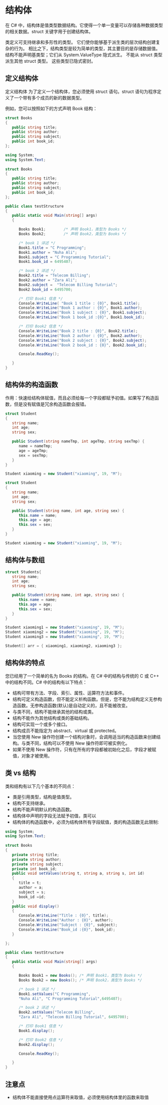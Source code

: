 # 结构体
在 C# 中，结构体是值类型数据结构。它使得一个单一变量可以存储各种数据类型的相关数据。struct 关键字用于创建结构体。

类定义可支持继承和多形性的类型。 它们使你能够基于派生类的层次结构创建复杂的行为。 相比之下，结构类型是较为简单的类型，其主要目的是存储数据值。 结构不能声明基类型；它们从 System.ValueType 隐式派生。 不能从 struct 类型派生其他 struct 类型。 这些类型已隐式密封。

## 定义结构体

定义结构体
为了定义一个结构体，您必须使用 struct 语句。struct 语句为程序定义了一个带有多个成员的新的数据类型。

例如，您可以按照如下的方式声明 Book 结构：

```csharp
struct Books
{
   public string title;
   public string author;
   public string subject;
   public int book_id;
};  
```

```csharp
using System;
using System.Text;
     
struct Books
{
   public string title;
   public string author;
   public string subject;
   public int book_id;
};  

public class testStructure
{
   public static void Main(string[] args)
   {

      Books Book1;        /* 声明 Book1，类型为 Books */
      Books Book2;        /* 声明 Book2，类型为 Books */

      /* book 1 详述 */
      Book1.title = "C Programming";
      Book1.author = "Nuha Ali";
      Book1.subject = "C Programming Tutorial";
      Book1.book_id = 6495407;

      /* book 2 详述 */
      Book2.title = "Telecom Billing";
      Book2.author = "Zara Ali";
      Book2.subject =  "Telecom Billing Tutorial";
      Book2.book_id = 6495700;

      /* 打印 Book1 信息 */
      Console.WriteLine( "Book 1 title : {0}", Book1.title);
      Console.WriteLine("Book 1 author : {0}", Book1.author);
      Console.WriteLine("Book 1 subject : {0}", Book1.subject);
      Console.WriteLine("Book 1 book_id :{0}", Book1.book_id);

      /* 打印 Book2 信息 */
      Console.WriteLine("Book 2 title : {0}", Book2.title);
      Console.WriteLine("Book 2 author : {0}", Book2.author);
      Console.WriteLine("Book 2 subject : {0}", Book2.subject);
      Console.WriteLine("Book 2 book_id : {0}", Book2.book_id);      

      Console.ReadKey();

   }
}
```

## 结构体的构造函数

作用：快速给结构体赋值，而且必须给每一个字段都赋予初值。如果写了构造函数，但是没有赋值是冗余构造函数会报错。

```csharp
struct Student
{
   string name;
   int age;
   string sex;

   public Student(string nameTmp, int ageTmp, string sexTmp) {
      name = nameTmp;
      age = ageTmp;
      sex = sexTmp;
   }
}

Student xiaoming = new Student("xiaoming", 19, "M");
```

```csharp
struct Student
{
   string name;
   int age;
   string sex;

   public Student(string name, int age, string sex) {
      this.name = name;
      this.age = age;
      this.sex = sex;
   }
}

Student xiaoming = new Student("xiaoming", 19, "M");
```

## 结构体与数组

```csharp
struct Students{
   string name;
   int age;
   string sex;

   public Student(string name, int age, string sex) {
      this.name = name;
      this.age = age;
      this.sex = sex;
   }
}

Student xiaoming1 = new Student("xiaoming", 19, "M");
Student xiaoming2 = new Student("xiaoming", 19, "M");
Student xiaoming3 = new Student("xiaoming", 19, "M");

Student[] arr = { xiaoming1, xiaoming2, xiaoming3 };
```

## 结构体的特点

您已经用了一个简单的名为 Books 的结构。在 C# 中的结构与传统的 C 或 C++ 中的结构不同。C# 中的结构有以下特点：

- 结构可带有方法、字段、索引、属性、运算符方法和事件。
- 结构可定义构造函数，但不能定义析构函数。但是，您不能为结构定义无参构造函数。无参构造函数(默认)是自动定义的，且不能被改变。
- 与类不同，结构不能继承其他的结构或类。
- 结构不能作为其他结构或类的基础结构。
- 结构可实现一个或多个接口。
- 结构成员不能指定为 abstract、virtual 或 protected。
- 当您使用 New 操作符创建一个结构对象时，会调用适当的构造函数来创建结构。与类不同，结构可以不使用 New 操作符即可被实例化。
- 如果不使用 New 操作符，只有在所有的字段都被初始化之后，字段才被赋值，对象才被使用。

## 类 vs 结构
类和结构有以下几个基本的不同点：

- 类是引用类型，结构是值类型。
- 结构不支持继承。
- 结构不能声明默认的构造函数。
- 结构体中声明的字段无法赋予初值，类可以
- 结构体的构造函数中，必须为结构体所有字段赋值，类的构造函数无此限制:

```csharp
using System;
using System.Text;
     
struct Books
{
   private string title;
   private string author;
   private string subject;
   private int book_id;
   public void setValues(string t, string a, string s, int id)
   {
      title = t;
      author = a;
      subject = s;
      book_id =id;
   }
   public void display()
   {
      Console.WriteLine("Title : {0}", title);
      Console.WriteLine("Author : {0}", author);
      Console.WriteLine("Subject : {0}", subject);
      Console.WriteLine("Book_id :{0}", book_id);
   }

};  

public class testStructure
{
   public static void Main(string[] args)
   {

      Books Book1 = new Books(); /* 声明 Book1，类型为 Books */
      Books Book2 = new Books(); /* 声明 Book2，类型为 Books */

      /* book 1 详述 */
      Book1.setValues("C Programming",
      "Nuha Ali", "C Programming Tutorial",6495407);

      /* book 2 详述 */
      Book2.setValues("Telecom Billing",
      "Zara Ali", "Telecom Billing Tutorial", 6495700);

      /* 打印 Book1 信息 */
      Book1.display();

      /* 打印 Book2 信息 */
      Book2.display();

      Console.ReadKey();

   }
}
```

## 注意点

- 结构体不能直接使用点运算符来取值，必须使用结构体里的函数来取值
